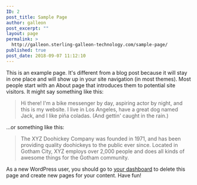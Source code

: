 ```yaml
---
ID: 2
post_title: Sample Page
author: galleon
post_excerpt: ""
layout: page
permalink: >
  http://galleon.sterling-galleon-technology.com/sample-page/
published: true
post_date: 2018-09-07 11:12:10
---
```

This is an example page. It's different from a blog post because it will stay in one place and will show up in your site navigation (in most themes). Most people start with an About page that introduces them to potential site visitors. It might say something like this:

<blockquote>Hi there! I'm a bike messenger by day, aspiring actor by night, and this is my website. I live in Los Angeles, have a great dog named Jack, and I like pi&#241;a coladas. (And gettin' caught in the rain.)</blockquote>

...or something like this:

<blockquote>The XYZ Doohickey Company was founded in 1971, and has been providing quality doohickeys to the public ever since. Located in Gotham City, XYZ employs over 2,000 people and does all kinds of awesome things for the Gotham community.</blockquote>

As a new WordPress user, you should go to <a href="http://galleon.sterling-galleon-technology.com/wp-admin/">your dashboard</a> to delete this page and create new pages for your content. Have fun!
